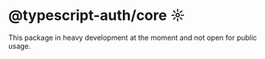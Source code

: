 # @typescript-auth/core ☼
This package in heavy development at the moment and not open for public usage.
